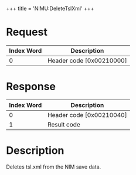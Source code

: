 +++
title = 'NIMU:DeleteTslXml'
+++

# Request

| Index Word | Description                |
|------------|----------------------------|
| 0          | Header code \[0x00210000\] |

# Response

| Index Word | Description                |
|------------|----------------------------|
| 0          | Header code \[0x00210040\] |
| 1          | Result code                |

# Description

Deletes tsl.xml from the NIM save data.
